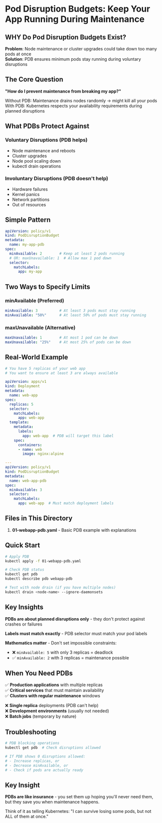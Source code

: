 # Pod Disruption Budgets: Keep Your App Running During Maintenance

## WHY Do Pod Disruption Budgets Exist?

**Problem**: Node maintenance or cluster upgrades could take down too many pods at once  
**Solution**: PDB ensures minimum pods stay running during voluntary disruptions

## The Core Question

**"How do I prevent maintenance from breaking my app?"**

Without PDB: Maintenance drains nodes randomly → might kill all your pods  
With PDB: Kubernetes respects your availability requirements during planned disruptions

## What PDBs Protect Against

### Voluntary Disruptions (PDB helps)
- Node maintenance and reboots
- Cluster upgrades  
- Node pool scaling down
- kubectl drain operations

### Involuntary Disruptions (PDB doesn't help)
- Hardware failures
- Kernel panics
- Network partitions
- Out of resources

## Simple Pattern

```yaml
apiVersion: policy/v1
kind: PodDisruptionBudget
metadata:
  name: my-app-pdb
spec:
  minAvailable: 2        # Keep at least 2 pods running
  # OR: maxUnavailable: 1  # Allow max 1 pod down
  selector:
    matchLabels:
      app: my-app
```

## Two Ways to Specify Limits

### minAvailable (Preferred)
```yaml
minAvailable: 3          # At least 3 pods must stay running
minAvailable: "50%"      # At least 50% of pods must stay running
```

### maxUnavailable (Alternative)
```yaml
maxUnavailable: 1        # At most 1 pod can be down
maxUnavailable: "25%"    # At most 25% of pods can be down
```

## Real-World Example

```yaml
# You have 5 replicas of your web app
# You want to ensure at least 3 are always available

apiVersion: apps/v1
kind: Deployment
metadata:
  name: web-app
spec:
  replicas: 5
  selector:
    matchLabels:
      app: web-app
  template:
    metadata:
      labels:
        app: web-app  # PDB will target this label
    spec:
      containers:
      - name: web
        image: nginx:alpine

---
apiVersion: policy/v1
kind: PodDisruptionBudget  
metadata:
  name: web-app-pdb
spec:
  minAvailable: 3
  selector:
    matchLabels:
      app: web-app  # Must match deployment labels
```

## Files in This Directory

1. **01-webapp-pdb.yaml** - Basic PDB example with explanations

## Quick Start

```bash
# Apply PDB
kubectl apply -f 01-webapp-pdb.yaml

# Check PDB status
kubectl get pdb
kubectl describe pdb webapp-pdb

# Test with node drain (if you have multiple nodes)
kubectl drain <node-name> --ignore-daemonsets
```

## Key Insights

**PDBs are about planned disruptions only** - they don't protect against crashes or failures

**Labels must match exactly** - PDB selector must match your pod labels

**Mathematics matter** - Don't set impossible constraints:
- ❌ `minAvailable: 5` with only 3 replicas = deadlock
- ✅ `minAvailable: 2` with 3 replicas = maintenance possible

## When You Need PDBs

✅ **Production applications** with multiple replicas  
✅ **Critical services** that must maintain availability  
✅ **Clusters with regular maintenance** windows  

❌ **Single replica** deployments (PDB can't help)  
❌ **Development environments** (usually not needed)  
❌ **Batch jobs** (temporary by nature)

## Troubleshooting

```bash
# PDB blocking operations
kubectl get pdb  # Check disruptions allowed

# If PDB shows 0 disruptions allowed:
# - Increase replicas, or
# - Decrease minAvailable, or  
# - Check if pods are actually ready
```

## Key Insight

**PDBs are like insurance** - you set them up hoping you'll never need them, but they save you when maintenance happens.

Think of it as telling Kubernetes: "I can survive losing some pods, but not ALL of them at once."